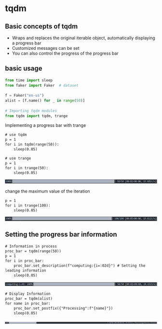 # tqdm

## Basic concepts of tqdm

* Wraps and replaces the original iterable object, automatically displaying a progress bar
* Customized messages can be set
* You can also control the progress of the progress bar

## basic usage

```python
from time import sleep
from faker import Faker  # dataset

f = Faker("en-us")
alist = [f.name() for _ in range(50)]

# Importing tqdm modules
from tqdm import tqdm, trange
```

Implementing a progress bar with trange

```
# use tqdm
p = 1
for i in tqdm(range(50)):  
    sleep(0.05)
```

```
# use trange
p = 1
for i in trange(50):  
    sleep(0.05)

```

![1689561148715](image/README/1689561148715.png)

change the maximum value of the iteration

```
p = 1
for i in trange(100):  
    sleep(0.05)
```

![1689561217756](image/README/1689561217756.png)

## Setting the progress bar information

```
# Information in process
proc_bar = tqdm(range(50))
p = 1
for i in proc_bar:
    proc_bar.set_description(f"computing:{i=:02d}") # Setting the leading information
    sleep(0.05)
```

![1689570420590](image/README/1689570420590.png)

```
# Display Information
proc_bar = tqdm(alist)
for name in proc_bar:
    proc_bar.set_postfix({"Processing":f"{name}"})
    sleep(0.05)
```

![1689571996028](image/README/1689571996028.png)
